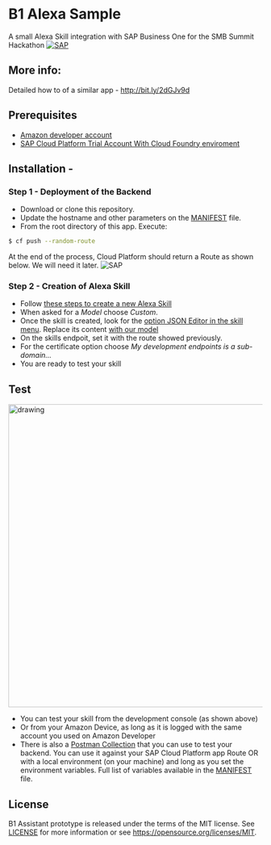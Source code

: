 # B1 Alexa Sample
A small Alexa Skill integration with SAP Business One for the SMB Summit Hackathon
[![SAP](https://i.imgur.com/80Ohjn6.png)](http://cloudplatform.sap.com/)

## More info:
Detailed how to of a similar app - http://bit.ly/2dGJv9d

## Prerequisites
* [Amazon developer account](https://developer.amazon.com/)
* [SAP Cloud Platform Trial Account With Cloud Foundry enviroment](https://developers.sap.com/tutorials/hcp-create-trial-account.html)


## Installation - 
### Step 1 - Deployment of the Backend
* Download or clone this repository.
* Update the hostname and other parameters on the [MANIFEST](manifest.yml) file.
* From the root directory of this app. Execute:
```sh
$ cf push --random-route
```
At the end of the process, Cloud Platform should return a Route as shown below. We will need it later.
![SAP](https://i.imgur.com/exuU9vu.png)

### Step 2 - Creation of Alexa Skill
* Follow [these steps to create a new Alexa Skill](https://developer.amazon.com/docs/devconsole/create-a-skill-and-choose-the-interaction-model.html#create-a-new-skill)
* When asked for a *Model* choose *Custom*.
* Once the skill is created, look for the [option JSON Editor in the skill menu](https://i.imgur.com/TO1FOvG.png). Replace its content [with our model](skill/IntentSchema.json)
* On the skills endpoit, set it with the route showed previously.
* For the certificate option choose *My development endpoints is a sub-domain...*
* You are ready to test your skill

## Test
<img src="https://i.imgur.com/xkw6lXx.png" alt="drawing" width="600"/>

* You can test your skill from the development console (as shown above)
* Or from your Amazon Device, as long as it is logged with the same account you used on Amazon Developer
* There is also a [Postman Collection](test/Alexa.postman_collection.json) that you can use to test your backend. You can use it against your SAP Cloud Platform app Route OR with a local environment (on your machine) and long as you set the environment variables. Full list of variables available in the [MANIFEST](manifest.yml) file.

## License
B1 Assistant prototype is released under the terms of the MIT license. See [LICENSE](LICENSE) for more information or see https://opensource.org/licenses/MIT.
